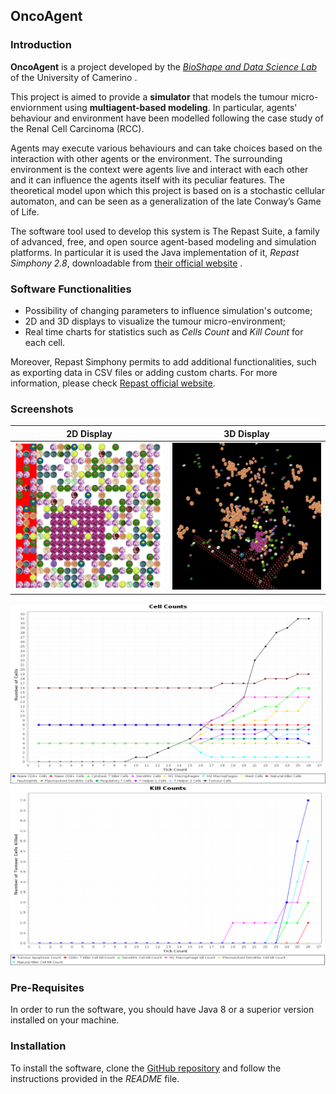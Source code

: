 ## OncoAgent

### Introduction

**OncoAgent** is a project developed by the [*BioShape and Data Science Lab*](http://www.emanuelamerelli.eu/bigdata/doku.php?id=start) of the University of Camerino . 

This project is aimed to provide a **simulator** that models the tumour micro-enviornment using **multiagent-based modeling**. In particular, agents' behaviour and environment have been modelled following the case study of the Renal Cell Carcinoma (RCC).  

Agents may execute various behaviours and can take choices based on the interaction with other agents or the environment. The surrounding environment is the context were agents live and interact with each other and it can influence the agents itself with its peculiar features. The theoretical model upon which this project is based on is a stochastic cellular automaton, and can be seen as a generalization of the late Conway’s Game of Life.

The software tool used to develop this system is The Repast Suite, a family of advanced, free, and open source agent-based modeling and simulation platforms. In particular it is used the Java implementation of it, *Repast Simphony 2.8*, downloadable from [their official website](https://repast.github.io/) .

### Software Functionalities

* Possibility of changing parameters to influence simulation's outcome;
* 2D and 3D displays to visualize the tumour micro-environment;
* Real time charts for statistics such as _Cells Count_ and _Kill Count_ for each cell.

Moreover, Repast Simphony permits to add additional functionalities, such as exporting data in CSV files or adding custom charts. For more information, please check [Repast official website](https://repast.github.io/).

### Screenshots

2D Display             |  3D Display
:-------------------------:|:-------------------------:
![2d](2d.png)  |  ![3d](3d.png)


![cell_count](cell_count.png)
![kill_count](kill_count.png)

### Pre-Requisites

In order to run the software, you should have Java 8 or a superior version installed on your machine.

### Installation

To install the software, clone the [GitHub repository](https://github.com/Rocche/OncoAgent) and follow the instructions provided in the *README* file.